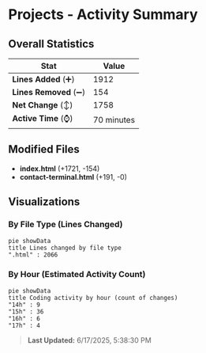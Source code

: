 # Projects - Activity Summary 

## Overall Statistics

| Stat                   | Value                                                             |
| ---------------------- | ----------------------------------------------------------------- |
| **Lines Added** (➕)   | 1912                                          |
| **Lines Removed** (➖) | 154                                        |
| **Net Change** (↕)    | 1758                |
| **Active Time** (⌚)   | 70 minutes |


## Modified Files
- **index.html** (+1721, -154)
- **contact-terminal.html** (+191, -0)

## Visualizations

### By File Type (Lines Changed)

```mermaid
pie showData
title Lines changed by file type
".html" : 2066
```

### By Hour (Estimated Activity Count)

```mermaid
pie showData
title Coding activity by hour (count of changes)
"14h" : 9
"15h" : 36
"16h" : 6
"17h" : 4
```


> **Last Updated:** 6/17/2025, 5:38:30 PM